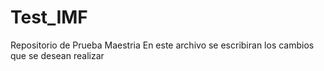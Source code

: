 # Test_IMF
Repositorio de Prueba Maestria
En este archivo se escribiran los cambios que se desean realizar
